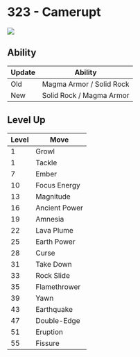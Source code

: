# 323 - Camerupt
![][323]

## Ability

Update | Ability
---    | ---
Old    | Magma Armor / Solid Rock
New    | Solid Rock / Magma Armor

## Level Up

Level | Move
---   | ---
  1   | Growl
  1   | Tackle
  7   | Ember
 10   | Focus Energy
 13   | Magnitude
 16   | Ancient Power
 19   | Amnesia
 22   | Lava Plume
 25   | Earth Power
 28   | Curse
 31   | Take Down
 33   | Rock Slide
 35   | Flamethrower
 39   | Yawn
 43   | Earthquake
 47   | Double-Edge
 51   | Eruption
 55   | Fissure



[323]: ../img/pokemon/323.png

